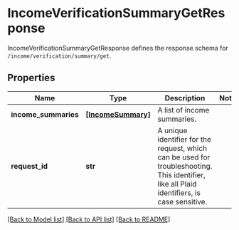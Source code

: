 # IncomeVerificationSummaryGetResponse

IncomeVerificationSummaryGetResponse defines the response schema for `/income/verification/summary/get`.
## Properties
Name | Type | Description | Notes
------------ | ------------- | ------------- | -------------
**income_summaries** | [**[IncomeSummary]**](IncomeSummary.md) | A list of income summaries. | 
**request_id** | **str** | A unique identifier for the request, which can be used for troubleshooting. This identifier, like all Plaid identifiers, is case sensitive. | 

[[Back to Model list]](../README.md#documentation-for-models) [[Back to API list]](../README.md#documentation-for-api-endpoints) [[Back to README]](../README.md)


